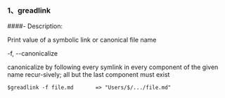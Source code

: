 
### 1、greadlink

####- Description:

Print value of a symbolic link or canonical file name

\-f, \-\-canonicalize

canonicalize  by  following  every  symlink  in every component of the given name recur-sively; all but the last component must exist
             

```
$greadlink -f file.md		=> "Users/$/.../file.md"
```